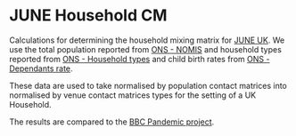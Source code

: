 # JUNE Household CM

Calculations for determining the household mixing matrix for [JUNE UK](https://github.com/IDAS-Durham/JUNE). We use the total population reported from [ONS - NOMIS](https://www.nomisweb.co.uk/census/2011/KS102UK/view/2092957697?cols=measures) and household types reported from [ONS - Household types](https://www.nomisweb.co.uk/census/2011/KS105UK/view/2092957697?cols=measures) and child birth rates from
 [ONS - Dependants rate](https://www.ons.gov.uk/peoplepopulationandcommunity/birthsdeathsandmarriages/families/adhocs/008855familieswithdependentchildrenbynumberofchildrenuk1996to2017).

These data are used to take normalised by population contact matrices into normalised by venue contact matrices types for the setting of a UK Household.

The results are compared to the [BBC Pandemic project](https://www.medrxiv.org/content/10.1101/2020.02.16.20023754v2.full).
